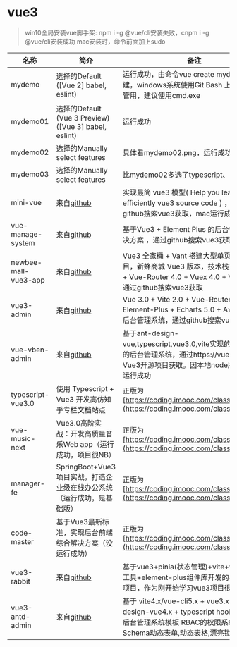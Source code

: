 # vue3
> win10全局安装vue脚手架: npm i -g @vue/cli安装失败，cnpm i -g @vue/cli安装成功
> mac安装时，命令前面加上sudo

| 名称 | 简介 | 备注 |
| ---- | ---- | ---- |
| mydemo | 选择的Default ([Vue 2] babel, eslint) | 运行成功，由命令vue create mydemo创建，windows系统使用Git Bash 上下箭头不管用，建议使用cmd.exe | 
| mydemo01 | 选择的Default (Vue 3 Preview) ([Vue 3] babel, eslint) | 运行成功 | 
| mydemo02 | 选择的Manually select features | 具体看mydemo02.png，运行成功| 项目中的demo来源自[文章](https://segmentfault.com/a/1190000038236423?utm_source=tag-newest),还没完成！ | 
| mydemo03 | 选择的Manually select features | 比mydemo02多选了typescript、vuex | 运行成功 | 
| mini-vue | 来自[github](https://github.com/cuixiaorui/mini-vue) | 实现最简 vue3 模型( Help you learn more efficiently vue3 source code ) ，通过github搜索vue3获取，mac运行成功 | 
| vue-manage-system | 来自[github](https://github.com/lin-xin/vue-manage-system) | 基于Vue3 + Element Plus 的后台管理系统解决方案 ，通过github搜索vue3获取 | 
| newbee-mall-vue3-app | 来自[github](https://github.com/newbee-ltd/newbee-mall-vue3-app) | Vue3 全家桶 + Vant 搭建大型单页面商城项目，新蜂商城 Vue3 版本，技术栈为 Vue 3.0 + Vue-Router 4.0 + Vuex 4.0 + Vant 3.0。通过github搜索vue3获取 | 
| vue3-admin | 来自[github](https://github.com/newbee-ltd/vue3-admin) | Vue 3.0 + Vite 2.0 + Vue-Router 4.0 + Element-Plus + Echarts 5.0 + Axios 开发的后台管理系统，通过github搜索vue3获取 | 
| vue-vben-admin | 来自[github](https://github.com/anncwb/vue-vben-admin) | 基于ant-design-vue,typescript,vue3.0,vite实现的 vue3 风格的后台管理系统，通过https://vue3js.cn/，Vue3开源项目获取。因本地node版本问题未运行成功 | 
| typescript-vue3.0 | 使用 Typescript + Vue3 开发高仿知乎专栏文档站点 | 正版为[https://coding.imooc.com/class/449.html](https://coding.imooc.com/class/449.html) | 
| vue-music-next | Vue3.0高阶实战：开发高质量音乐Web app（运行成功，项目很NB） | 正版为[https://coding.imooc.com/class/503.html](https://coding.imooc.com/class/503.html) | 
| manager-fe | SpringBoot+Vue3 项目实战，打造企业级在线办公系统（运行成功，是基础版） | 正版为[https://coding.imooc.com/class/530.html](https://coding.imooc.com/class/530.html) | 
| code-master | 基于Vue3最新标准，实现后台前端综合解决方案（没运行成功） | 正版为[https://coding.imooc.com/class/542.html](https://coding.imooc.com/class/542.html) | 
| vue3-rabbit | 来自[github](https://github.com/Zhuhaoran111/vue3-rabbit) | 基于vue3+pinia(状态管理)+vite+vue3构建工具+element-plus组件库开发的小兔仙网站项目，作为刚开始学习vue3项目很适合  | 
| vue3-antd-admin | 来自[github](https://github.com/buqiyuan/vue3-antd-admin) | 基于 vite4.x/vue-cli5.x + vue3.x + ant-design-vue4.x + typescript hooks 的基础后台管理系统模板 RBAC的权限系统, JSON Schema动态表单,动态表格,漂亮锁屏界面 | 

